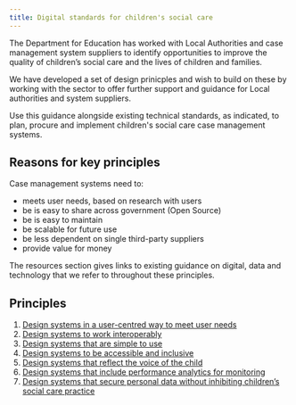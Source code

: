 ```yaml
---
title: Digital standards for children's social care
---
```


The Department for Education has worked with Local Authorities and case management system suppliers to identify opportunities to improve the quality of children’s social care and the lives of children and families. 

We have developed a set of design prinicples and wish to build on these by working with the sector to offer further support and guidance for Local authorities and system suppliers. 

Use this guidance alongside existing technical standards, as indicated, to plan, procure and implement children's social care case management systems.

## Reasons for key principles

Case management systems need to:

* meets user needs, based on research with users
* be is easy to share across government (Open Source) 
* be is easy to maintain
* be scalable for future use
* be less dependent on single third-party suppliers
* provide value for money

The resources section gives links to existing guidance on digital, data and technology that we refer to throughout these principles. 

## Principles

1. [Design systems in a user-centred way to meet user needs](/principle-1)
2. [Design systems to work interoperably](/principle-2)
3. [Design systems that are simple to use](/principle-3)
4. [Design systems to be accessible and inclusive](/principle-4)
5. [Design systems that reflect the voice of the child](/principle-5)
6. [Design systems that include performance analytics for monitoring](principle-6)
7. [Design systems that secure personal data without inhibiting children’s social care practice](principle-7)
